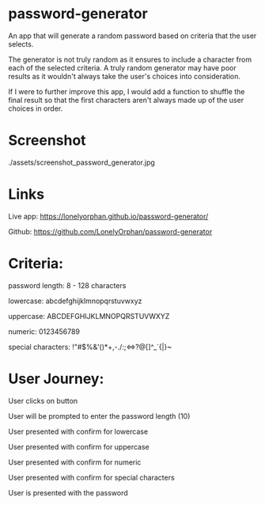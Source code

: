 # password-generator
An app that will generate a random password based on criteria that the user selects.

The generator is not truly random as it ensures to include a character from each of the selected 
criteria. A truly random generator may have poor results as it wouldn't always take 
the user's choices into consideration.

If I were to further improve this app, I would add a function to shuffle the final result so that 
the first characters aren't always made up of the user choices in order.

# Screenshot
./assets/screenshot_password_generator.jpg

# Links
Live app: https://lonelyorphan.github.io/password-generator/

Github: https://github.com/LonelyOrphan/password-generator

# Criteria:

password length: 8 - 128 characters

lowercase: abcdefghijklmnopqrstuvwxyz

uppercase: ABCDEFGHIJKLMNOPQRSTUVWXYZ

numeric: 0123456789

special characters: !"#$%&'()*+,-./:;<=>?@[\]^_`{|}~

# User Journey:

User clicks on button

User will be prompted to enter the password length (10)

User presented with confirm for lowercase

User presented with confirm for uppercase

User presented with confirm for numeric

User presented with confirm for special characters

User is presented with the password
